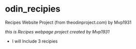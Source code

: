 # odin_recipies
Recipes Website Project (from theodinproject.com) by Mvp1931

*this is Recipes webpage project created by Mvp1931*
- I will Include 3 recipies 